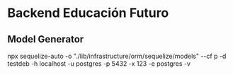 # Backend Educación Futuro

## Model Generator
npx sequelize-auto -o "./lib/infrastructure/orm/sequelize/models" --cf p -d testdeb -h localhost -u postgres -p 5432 -x 123 -e postgres -v












